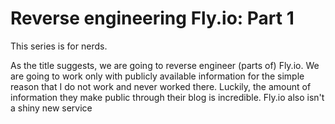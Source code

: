 # Reverse engineering Fly.io: Part 1

This series is for nerds.

As the title suggests, we are going to reverse engineer (parts of) Fly.io. We are going to work only with publicly available information for the simple reason that I do not work and never worked there. Luckily, the amount of information they make public through their blog is incredible. Fly.io also isn't a shiny new service
